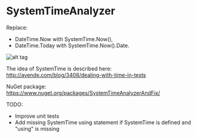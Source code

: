 # SystemTimeAnalyzer

Replace: 
- DateTime.Now with SystemTime.Now(),
- DateTime.Today with SystemTime.Now().Date.

![alt tag](http://if.pw.edu.pl/~ludwik/images/systemtime.now.png)

The idea of SystemTime is described here:
http://ayende.com/blog/3408/dealing-with-time-in-tests

NuGet package:
https://www.nuget.org/packages/SystemTimeAnalyzerAndFix/

TODO:
- Improve unit tests
- Add missing SystemTime using statement if SystemTime is defined and "using" is missing
